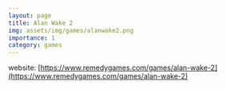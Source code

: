 ```yaml
---
layout: page
title: Alan Wake 2
img: assets/img/games/alanwake2.png
importance: 1
category: games
---
```


website: [https://www.remedygames.com/games/alan-wake-2](https://www.remedygames.com/games/alan-wake-2)
